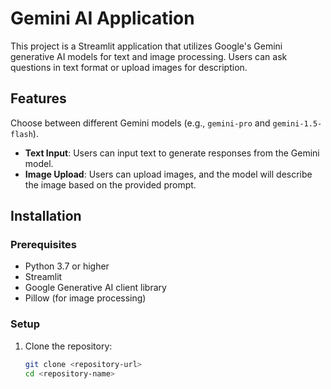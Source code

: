 # Gemini AI Application

This project is a Streamlit application that utilizes Google's Gemini generative AI models for text and image processing. Users can ask questions in text format or upload images for description.

## Features

Choose between different Gemini models (e.g., `gemini-pro` and `gemini-1.5-flash`).
- **Text Input**: Users can input text to generate responses from the Gemini model.
- **Image Upload**: Users can upload images, and the model will describe the image based on the provided prompt.

## Installation

### Prerequisites

- Python 3.7 or higher
- Streamlit
- Google Generative AI client library
- Pillow (for image processing)

### Setup

1. Clone the repository:

   ```bash
   git clone <repository-url>
   cd <repository-name>
